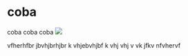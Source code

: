 # coba
coba coba coba
<img src="https://user-images.githubusercontent.com/91447664/134845967-2d0d6a22-8290-4d4a-8297-b0171f0921cf.png">

vfherhfbr
jbvhjbrhjbr
k vhjebvhjbf
k vhj vhj v
vk jfkv
nfvhervf